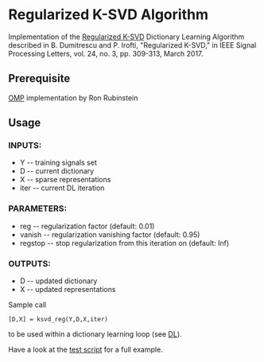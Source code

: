 # Regularized K-SVD Algorithm

Implementation of the [Regularized K-SVD](http://ieeexplore.ieee.org/abstract/document/7831399/) Dictionary Learning Algorithm described in
B. Dumitrescu and P. Irofti, "Regularized K-SVD," in IEEE Signal Processing Letters, vol. 24, no. 3, pp. 309-313, March 2017.

## Prerequisite
[OMP](http://www.cs.technion.ac.il/~ronrubin/Software/ompbox10.zip) implementation by Ron Rubinstein

## Usage
### INPUTS:
- Y -- training signals set
- D -- current dictionary
- X -- sparse representations
- iter -- current DL iteration

### PARAMETERS:
- reg -- regularization factor (default: 0.01)
- vanish -- regularization vanishing factor (default: 0.95)
- regstop -- stop regularization from this iteration on (default: Inf)

### OUTPUTS:
- D -- updated dictionary
- X -- updated representations

Sample call

    [D,X] = ksvd_reg(Y,D,X,iter)
    
to be used within a dictionary learning loop (see [DL](DL.m)).

Have a look at the [test script](test_ksvd_reg.m) for a full example.
